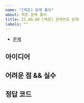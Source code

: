 ```yaml
---
name: "[백준] 문제 풀이"
about: 백준 문제 풀이
title: 21.00.00 [백준] 문제번호 문제
labels: ""
---
```


-   [문제]()

## 아이디어

## 어려운 점 && 실수

## 정답 코드

```cpp

```
